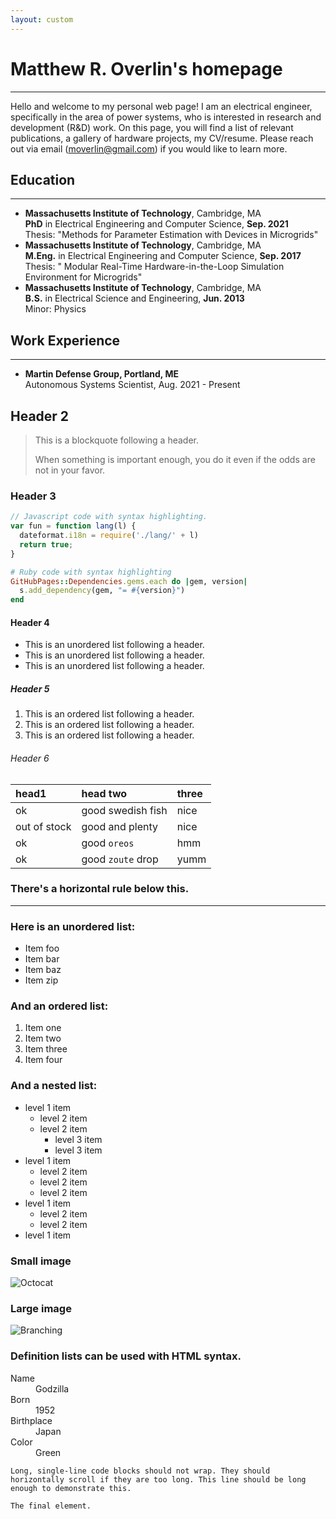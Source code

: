 ```yaml
---
layout: custom
---
```


<!--
Text can be **bold**, _italic_, or ~~strikethrough~~.
-->
<!-- [Link to another page](./another-page.html).
-->

<!-- # Short Biography
-->

# Matthew R. Overlin's homepage
---
Hello and welcome to my personal web page!  I am an electrical engineer, specifically in the area of power systems, who is interested in research and development (R&D) work.  On this page, you will find a list of relevant publications, a gallery of hardware projects, my CV/resume.  Please reach out via email (moverlin@gmail.com) if you would like to learn more.

## Education
---
* **Massachusetts Institute of Technology**, Cambridge, MA <br />
  **PhD** in Electrical Engineering and Computer Science, **Sep. 2021** <br />
  Thesis: "Methods for Parameter Estimation with Devices in Microgrids"
* **Massachusetts Institute of Technology**, Cambridge, MA <br />
  **M.Eng.** in Electrical Engineering and Computer Science, **Sep. 2017** <br />
  Thesis: " Modular Real-Time Hardware-in-the-Loop Simulation Environment for Microgrids"
* **Massachusetts Institute of Technology**, Cambridge, MA <br />
  **B.S.** in Electrical Science and Engineering, **Jun. 2013** <br />
  Minor: Physics

## Work Experience
---
* **Martin Defense Group, Portland, ME** <br />
  Autonomous Systems Scientist, Aug. 2021 - Present


## Header 2

> This is a blockquote following a header.
>
> When something is important enough, you do it even if the odds are not in your favor.

### Header 3

```js
// Javascript code with syntax highlighting.
var fun = function lang(l) {
  dateformat.i18n = require('./lang/' + l)
  return true;
}
```

```ruby
# Ruby code with syntax highlighting
GitHubPages::Dependencies.gems.each do |gem, version|
  s.add_dependency(gem, "= #{version}")
end
```

#### Header 4

*   This is an unordered list following a header.
*   This is an unordered list following a header.
*   This is an unordered list following a header.

##### Header 5

1.  This is an ordered list following a header.
2.  This is an ordered list following a header.
3.  This is an ordered list following a header.

###### Header 6

| head1        | head two          | three |
|:-------------|:------------------|:------|
| ok           | good swedish fish | nice  |
| out of stock | good and plenty   | nice  |
| ok           | good `oreos`      | hmm   |
| ok           | good `zoute` drop | yumm  |

### There's a horizontal rule below this.

* * *

### Here is an unordered list:

*   Item foo
*   Item bar
*   Item baz
*   Item zip

### And an ordered list:

1.  Item one
1.  Item two
1.  Item three
1.  Item four

### And a nested list:

- level 1 item
  - level 2 item
  - level 2 item
    - level 3 item
    - level 3 item
- level 1 item
  - level 2 item
  - level 2 item
  - level 2 item
- level 1 item
  - level 2 item
  - level 2 item
- level 1 item

### Small image

![Octocat](https://github.githubassets.com/images/icons/emoji/octocat.png)

### Large image

![Branching](https://guides.github.com/activities/hello-world/branching.png)


### Definition lists can be used with HTML syntax.

<dl>
<dt>Name</dt>
<dd>Godzilla</dd>
<dt>Born</dt>
<dd>1952</dd>
<dt>Birthplace</dt>
<dd>Japan</dd>
<dt>Color</dt>
<dd>Green</dd>
</dl>

```
Long, single-line code blocks should not wrap. They should horizontally scroll if they are too long. This line should be long enough to demonstrate this.
```

```
The final element.
```

